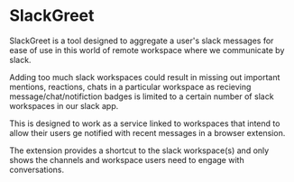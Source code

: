 # SlackGreet

SlackGreet is a tool designed to aggregate a user's slack messages for ease of use in this world of remote workspace where we communicate by slack.

Adding too much slack workspaces could result in missing out important mentions, reactions, chats in a particular workspace as recieving message/chat/notifiction badges is limited to a certain number of slack workspaces in our slack app.

This is designed to work as a service linked to workspaces that intend to allow their users ge notified with recent messages in a browser extension.

The extension provides a shortcut to the slack workspace(s) and only shows the channels and workspace users need to engage with conversations.
